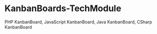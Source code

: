# KanbanBoards-TechModule
PHP KanbanBoard, JavaScript KanbanBoard, Java KanbanBoard, CSharp KanbanBoard
